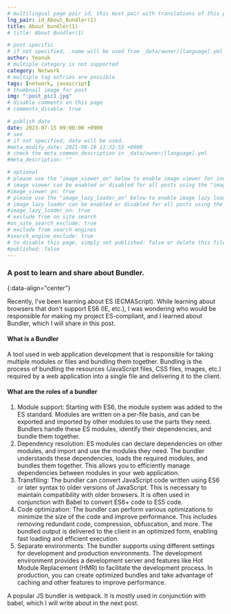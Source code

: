 ```yaml
---
# multilingual page pair id, this must pair with translations of this page. (This name must be unique)
lng_pair: id_About_Bundler(1)
title: About bundler(1)
# title: About Bundler(1)

# post specific
# if not specified, .name will be used from _data/owner/[language].yml
author: Yeonuk
# multiple category is not supported
category: Network
# multiple tag entries are possible
tags: [network, javascript]
# thumbnail image for post
img: ":post_pic1.jpg"
# disable comments on this page
# comments_disable: true

# publish date
date: 2023-07-15 09:00:00 +0900
# seo
# if not specified, date will be used.
#meta_modify_date: 2021-08-10 11:32:53 +0900
# check the meta_common_description in _data/owner/[language].yml
#meta_description: ""

# optional
# please use the "image_viewer_on" below to enable image viewer for individual pages or posts (_posts/ or [language]/_posts folders).
# image viewer can be enabled or disabled for all posts using the "image_viewer_posts: true" setting in _data/conf/main.yml.
#image_viewer_on: true
# please use the "image_lazy_loader_on" below to enable image lazy loader for individual pages or posts (_posts/ or [language]/_posts folders).
# image lazy loader can be enabled or disabled for all posts using the "image_lazy_loader_posts: true" setting in _data/conf/main.yml.
#image_lazy_loader_on: true
# exclude from on site search
#on_site_search_exclude: true
# exclude from search engines
#search_engine_exclude: true
# to disable this page, simply set published: false or delete this file
#published: false
---
```


<!-- outline-start -->

### A post to learn and share about Bundler.

{:data-align="center"}

<!-- outline-end -->

Recently, I've been learning about ES (ECMAScript).
While learning about browsers that don't support ES6 (IE, etc.), I was wondering who would be responsible for making my project ES-compliant, and I learned about Bundler, which I will share in this post.

#### What is a Bundler

A tool used in web application development that is responsible for taking multiple modules or files and bundling them together.
Bundling is the process of bundling the resources (JavaScript files, CSS files, images, etc.) required by a web application into a single file and delivering it to the client.

#### What are the roles of a bundler

1. Module support: Starting with ES6, the module system was added to the ES standard. Modules are written on a per-file basis, and can be exported and imported by other modules to use the parts they need. Bundlers handle these ES modules, identify their dependencies, and bundle them together.
2. Dependency resolution: ES modules can declare dependencies on other modules, and import and use the modules they need. The bundler understands these dependencies, loads the required modules, and bundles them together. This allows you to efficiently manage dependencies between modules in your web application.
3. Transfiling: The bundler can convert JavaScript code written using ES6 or later syntax to older versions of JavaScript. This is necessary to maintain compatibility with older browsers. It is often used in conjunction with Babel to convert ES6+ code to ES5 code.
4. Code optimization: The bundler can perform various optimizations to minimize the size of the code and improve performance. This includes removing redundant code, compression, obfuscation, and more. The bundled output is delivered to the client in an optimized form, enabling fast loading and efficient execution.
5. Separate environments: The bundler supports using different settings for development and production environments. The development environment provides a development server and features like Hot Module Replacement (HMR) to facilitate the development process. In production, you can create optimized bundles and take advantage of caching and other features to improve performance.

A popular JS bundler is webpack. It is mostly used in conjunction with babel, which I will write about in the next post.

